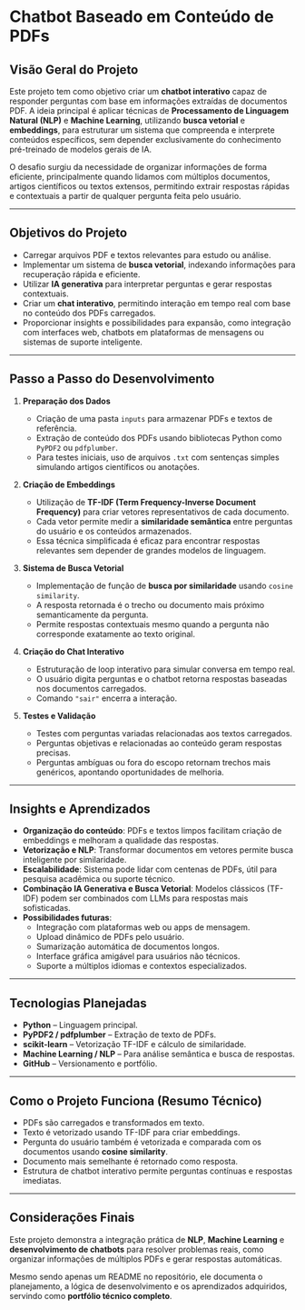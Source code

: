 # Chatbot Baseado em Conteúdo de PDFs

## Visão Geral do Projeto

Este projeto tem como objetivo criar um **chatbot interativo** capaz de responder perguntas com base em informações extraídas de documentos PDF. A ideia principal é aplicar técnicas de **Processamento de Linguagem Natural (NLP)** e **Machine Learning**, utilizando **busca vetorial** e **embeddings**, para estruturar um sistema que compreenda e interprete conteúdos específicos, sem depender exclusivamente do conhecimento pré-treinado de modelos gerais de IA.

O desafio surgiu da necessidade de organizar informações de forma eficiente, principalmente quando lidamos com múltiplos documentos, artigos científicos ou textos extensos, permitindo extrair respostas rápidas e contextuais a partir de qualquer pergunta feita pelo usuário.

---

## Objetivos do Projeto

- Carregar arquivos PDF e textos relevantes para estudo ou análise.
- Implementar um sistema de **busca vetorial**, indexando informações para recuperação rápida e eficiente.
- Utilizar **IA generativa** para interpretar perguntas e gerar respostas contextuais.
- Criar um **chat interativo**, permitindo interação em tempo real com base no conteúdo dos PDFs carregados.
- Proporcionar insights e possibilidades para expansão, como integração com interfaces web, chatbots em plataformas de mensagens ou sistemas de suporte inteligente.

---

## Passo a Passo do Desenvolvimento

1. **Preparação dos Dados**  
   - Criação de uma pasta `inputs` para armazenar PDFs e textos de referência.  
   - Extração de conteúdo dos PDFs usando bibliotecas Python como `PyPDF2` ou `pdfplumber`.  
   - Para testes iniciais, uso de arquivos `.txt` com sentenças simples simulando artigos científicos ou anotações.

2. **Criação de Embeddings**  
   - Utilização de **TF-IDF (Term Frequency-Inverse Document Frequency)** para criar vetores representativos de cada documento.  
   - Cada vetor permite medir a **similaridade semântica** entre perguntas do usuário e os conteúdos armazenados.  
   - Essa técnica simplificada é eficaz para encontrar respostas relevantes sem depender de grandes modelos de linguagem.

3. **Sistema de Busca Vetorial**  
   - Implementação de função de **busca por similaridade** usando `cosine similarity`.  
   - A resposta retornada é o trecho ou documento mais próximo semanticamente da pergunta.  
   - Permite respostas contextuais mesmo quando a pergunta não corresponde exatamente ao texto original.

4. **Criação do Chat Interativo**  
   - Estruturação de loop interativo para simular conversa em tempo real.  
   - O usuário digita perguntas e o chatbot retorna respostas baseadas nos documentos carregados.  
   - Comando `"sair"` encerra a interação.

5. **Testes e Validação**  
   - Testes com perguntas variadas relacionadas aos textos carregados.  
   - Perguntas objetivas e relacionadas ao conteúdo geram respostas precisas.  
   - Perguntas ambíguas ou fora do escopo retornam trechos mais genéricos, apontando oportunidades de melhoria.

---

## Insights e Aprendizados

- **Organização do conteúdo**: PDFs e textos limpos facilitam criação de embeddings e melhoram a qualidade das respostas.  
- **Vetorização e NLP**: Transformar documentos em vetores permite busca inteligente por similaridade.  
- **Escalabilidade**: Sistema pode lidar com centenas de PDFs, útil para pesquisa acadêmica ou suporte técnico.  
- **Combinação IA Generativa e Busca Vetorial**: Modelos clássicos (TF-IDF) podem ser combinados com LLMs para respostas mais sofisticadas.  
- **Possibilidades futuras**:  
  - Integração com plataformas web ou apps de mensagem.  
  - Upload dinâmico de PDFs pelo usuário.  
  - Sumarização automática de documentos longos.  
  - Interface gráfica amigável para usuários não técnicos.  
  - Suporte a múltiplos idiomas e contextos especializados.

---

## Tecnologias Planejadas

- **Python** – Linguagem principal.  
- **PyPDF2 / pdfplumber** – Extração de texto de PDFs.  
- **scikit-learn** – Vetorização TF-IDF e cálculo de similaridade.  
- **Machine Learning / NLP** – Para análise semântica e busca de respostas.  
- **GitHub** – Versionamento e portfólio.

---

## Como o Projeto Funciona (Resumo Técnico)

- PDFs são carregados e transformados em texto.  
- Texto é vetorizado usando TF-IDF para criar embeddings.  
- Pergunta do usuário também é vetorizada e comparada com os documentos usando **cosine similarity**.  
- Documento mais semelhante é retornado como resposta.  
- Estrutura de chatbot interativo permite perguntas contínuas e respostas imediatas.

---

## Considerações Finais

Este projeto demonstra a integração prática de **NLP**, **Machine Learning** e **desenvolvimento de chatbots** para resolver problemas reais, como organizar informações de múltiplos PDFs e gerar respostas automáticas.  

Mesmo sendo apenas um README no repositório, ele documenta o planejamento, a lógica de desenvolvimento e os aprendizados adquiridos, servindo como **portfólio técnico completo**.
